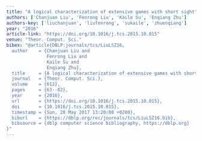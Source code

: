 ```yaml
---
title: "A logical characterization of extensive games with short sight"
authors: ['Chanjuan Liu', 'Fenrong Liu', 'Kaile Su', 'Enqiang Zhu']
authors-key: ['liuchanjuan', 'liufenrong', 'sukaile', 'zhuenqiang']
year: "2016"
article-link: "https://doi.org/10.1016/j.tcs.2015.10.015"
venue: "Theor. Comput. Sci."
bibex: "@article{DBLP:journals/tcs/LiuLSZ16,
  author    = {Chanjuan Liu and
               Fenrong Liu and
               Kaile Su and
               Enqiang Zhu},
  title     = {A logical characterization of extensive games with short sight},
  journal   = {Theor. Comput. Sci.},
  volume    = {612},
  pages     = {63--82},
  year      = {2016},
  url       = {https://doi.org/10.1016/j.tcs.2015.10.015},
  doi       = {10.1016/j.tcs.2015.10.015},
  timestamp = {Sun, 28 May 2017 13:20:08 +0200},
  biburl    = {https://dblp.org/rec/journals/tcs/LiuLSZ16.bib},
  bibsource = {dblp computer science bibliography, https://dblp.org}
}"
---
```

